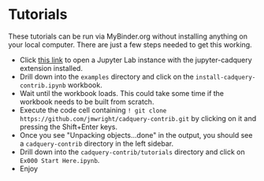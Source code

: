 # Tutorials

These tutorials can be run via MyBinder.org without installing anything on your local computer. 
There are just a few steps needed to get this working.

* Click [this link](https://mybinder.org/v2/gh/bernhard-42/jupyter-cadquery/master) to open a Jupyter Lab instance with the jupyter-cadquery extension installed.
* Drill down into the `examples` directory and click on the `install-cadquery-contrib.ipynb` workbook.
* Wait until the workbook loads. This could take some time if the workbook needs to be built from scratch.
* Execute the code cell containing `! git clone https://github.com/jmwright/cadquery-contrib.git` by clicking on it and pressing the Shift+Enter keys.
* Once you see "Unpacking objects...done" in the output, you should see a `cadquery-contrib` directory in the left sidebar.
* Drill down into the `cadquery-contrib/tutorials` directory and click on `Ex000 Start Here.ipynb`.
* Enjoy
